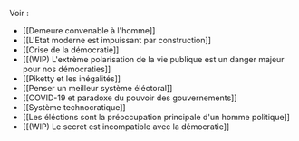 Voir :

- [[Demeure convenable à l'homme]]
- [[L'Etat moderne est impuissant par construction]]
- [[Crise de la démocratie]]
- [[(WIP) L'extrème polarisation de la vie publique est un danger majeur pour nos démocraties]]
- [[Piketty et les inégalités]]
- [[Penser un meilleur système éléctoral]]
- [[COVID-19 et paradoxe du pouvoir des gouvernements]]
- [[Système technocratique]]
- [[Les éléctions sont la préoccupation principale d'un homme politique]]
- [[(WIP) Le secret est incompatible avec la démocratie]]